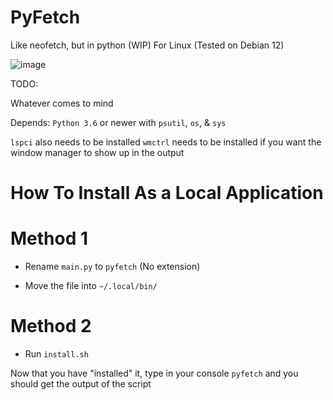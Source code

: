 # PyFetch
Like neofetch, but in python (WIP) For Linux (Tested on Debian 12)

![image](https://github.com/RobiTheGit/PyFetch/assets/94720060/5620ab86-1b77-415f-bade-fa251c259837)


TODO:

Whatever comes to mind

Depends:
`Python 3.6` or newer with `psutil`, `os`, & `sys`

`lspci` also needs to be installed
`wmctrl` needs to be installed if you want the window manager to show up in the output

# How To Install As a Local Application

# Method 1

*  Rename `main.py` to `pyfetch` (No extension)

*  Move the file into `~/.local/bin/`

# Method 2
* Run `install.sh`

Now that you have "installed" it, type in your console `pyfetch` and you should get the output of the script
